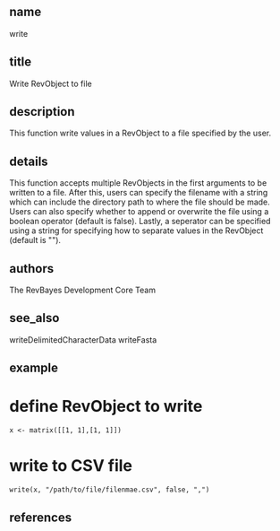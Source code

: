 ## name
write
## title
Write RevObject to file
## description
This function write values in a RevObject to a file specified by the user.
## details
This function accepts multiple RevObjects in the first arguments to be written to a file.
After this, users can specify the filename with a string which can include the directory path
to where the file should be made. Users can also specify whether to append or overwrite the file
using a boolean operator (default is false). Lastly, a seperator can be specified using a string
for specifying how to separate values in the RevObject (default is "").
## authors
The RevBayes Development Core Team
## see_also
writeDelimitedCharacterData
writeFasta
## example

# define RevObject to write 
    x <- matrix([[1, 1],[1, 1]])
# write to CSV file
    write(x, "/path/to/file/filenmae.csv", false, ",")
## references
